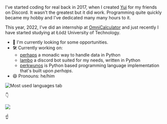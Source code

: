 I've started coding for real back in 2017, when I created [Yui](https://github.com/HKGx/Yui) for my friends on Discord. It wasn't the greatest but it did work. 
Programming quite quickly became my hobby and I've dedicated many many hours to it.


This year, 2022, I've did an internship at [OmniCalculator](https://www.omnicalculator.com/) and just recently I have started studying at Łódź University of Technology.


- 🔭 I'm currently looking for some opportunities.
- 🛠️ Currently working on: 
  - [perhaps](https://github.com/HKGx/perhaps) a monadic way to handle data in Python
  - [lambo](https://github.com/HKGx/lambo) a discord bot suited for my needs, written in Python 
  - [perkwunos](https://github.com/HKGx/perkwunos) is Python based programming language implementation that's built upon *perhaps*.
- 😄 Pronouns: he/him



![Most used languages tab](https://github-readme-stats.vercel.app/api/top-langs/?username=hkgx&layout=compact)


👇

[![](https://img.shields.io/badge/LinkedIn-0077B5?style=for-the-badge&logo=linkedin)](https://www.linkedin.com/in/hubert-kowalski-7526a51a1/)

☝️
